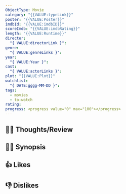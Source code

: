 ```yaml
---
ObjectType: Movie
category: "{{VALUE:typeLink}}"
poster: "{{VALUE:Poster}}"
imdbId: "{{VALUE:imdbID}}"
scoreImdb: "{{VALUE:imdbRating}}"
length: "{{VALUE:Runtime}}"
director:
  "{ VALUE:directorLink }": 
genre:
  "{ VALUE:genreLinks }": 
year:
  "{ VALUE:Year }": 
cast:
  "{ VALUE:actorLinks }": 
plot: "{{VALUE:Plot}}"
watchlist:
  "{ DATE:gggg-MM-DD }": 
tags:
  - movies
  - to-watch
rating: 
progress: <progress value="0" max="100"></progress>
---
```

## 🤔💭 Thoughts/Review


## 🎥🍿 Synopsis


## 👍 Likes


## 👎 Dislikes


